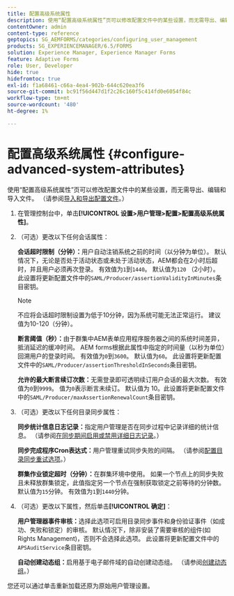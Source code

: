 ```yaml
---
title: 配置高级系统属性
description: 使用“配置高级系统属性”页可以修改配置文件中的某些设置，而无需导出、编辑和导入文件。
contentOwner: admin
content-type: reference
geptopics: SG_AEMFORMS/categories/configuring_user_management
products: SG_EXPERIENCEMANAGER/6.5/FORMS
solution: Experience Manager, Experience Manager Forms
feature: Adaptive Forms
role: User, Developer
hide: true
hidefromtoc: true
exl-id: f1a68461-c66a-4ea4-902b-644c620ea3f6
source-git-commit: bc91f56d447d1f2c26c160f5c414fd0e6054f84c
workflow-type: tm+mt
source-wordcount: '480'
ht-degree: 1%

---
```


# 配置高级系统属性 {#configure-advanced-system-attributes}

使用“配置高级系统属性”页可以修改配置文件中的某些设置，而无需导出、编辑和导入文件。 （请参阅[导入和导出配置文件](/help/forms/using/admin-help/importing-exporting-configuration-file.md#importing-and-exporting-the-configuration-file)。）

1. 在管理控制台中，单击&#x200B;**[!UICONTROL 设置>用户管理>配置>配置高级系统属性]**。
1. （可选）更改以下任何会话属性：

   **会话超时限制（分钟）：**&#x200B;用户自动注销系统之前的时间（以分钟为单位）。 默认情况下，无论是否处于活动状态或未处于活动状态，AEM都会在2小时后超时，并且用户必须再次登录。 有效值为`1`到`1440`。 默认值为`120` （2小时）。 此设置将更新配置文件中的`SAML/Producer/assertionValidityInMinutes`条目密钥。

   >[!NOTE]
   >
   >不应将会话超时限制设置为低于10分钟，因为系统可能无法正常运行。 建议值为10-120（分钟）。

   **断言阈值（秒）：**&#x200B;由于群集中AEM表单应用程序服务器之间的系统时间差异，抵消延迟的缓冲时间。 AEM forms根据此属性中指定的时间量（以秒为单位）回溯用户的登录时间。 有效值为`0`到`3600`。 默认值为`60`。 此设置将更新配置文件中的`SAML/Producer/assertionThresholdInSeconds`条目密钥。

   **允许的最大断言续订次数：**&#x200B;无需登录即可透明续订用户会话的最大次数。 有效值为`0`到`9999`。 值为`0`表示断言未续订。 默认值为 10。此设置将更新配置文件中的`SAML/Producer/maxAssertionRenewalCount`条目密钥。

1. （可选）更改以下任何目录同步属性：

   **同步统计信息日志记录：**&#x200B;指定用户管理是否在同步过程中记录详细的统计信息。 （请参阅[在同步期间启用或禁用详细日志记录](/help/forms/using/admin-help/synchronizing-directories.md#enable-or-disable-detailed-logging-during-synchronization)。）

   **同步完成程序Cron表达式：**&#x200B;用户管理重试同步失败的间隔。 （请参阅[配置目录同步重试选项](/help/forms/using/admin-help/synchronizing-directories.md#configure-the-directory-synchronization-retry-option)。）

   **群集作业锁定超时（分钟）：**&#x200B;在群集环境中使用。 如果一个节点上的同步失败且未释放群集锁定，此值指定另一个节点在强制获取锁定之前等待的分钟数。 默认值为`15`分钟。 有效值为`1`到`1440`分钟。

1. （可选）更改以下属性，然后单击&#x200B;**[!UICONTROL 确定]**：

   **用户管理器事件审核：**&#x200B;选择此选项可启用目录同步事件和身份验证事件（如成功、失败和锁定）的审核。 默认情况下，除非安装了需要审核的组件(如Rights Management)，否则不会选择此选项。 此设置将更新配置文件中的`APSAuditService`条目密钥。

   **自动创建动态组：**&#x200B;启用基于电子邮件域的自动创建动态组。 （请参阅[创建动态组](/help/forms/using/admin-help/creating-configuring-groups.md#create-a-dynamic-group)。）

您还可以通过单击重新加载还原为原始用户管理设置。

